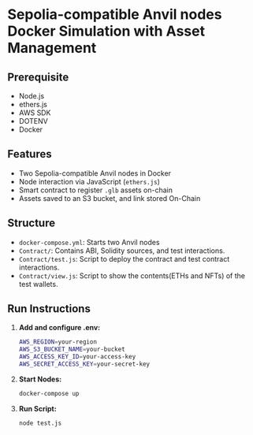 
# Sepolia-compatible Anvil nodes Docker Simulation with Asset Management

## Prerequisite

- Node.js
- ethers.js
- AWS SDK
- DOTENV
- Docker
  
## Features

- Two Sepolia-compatible Anvil nodes in Docker
- Node interaction via JavaScript (`ethers.js`)
- Smart contract to register `.glb` assets on-chain
- Assets saved to an S3 bucket, and link stored On-Chain

## Structure

- `docker-compose.yml`: Starts two Anvil nodes
- `Contract/`: Contains ABI, Solidity sources, and test interactions.
- `Contract/test.js`: Script to deploy the contract and test contract interactions.
- `Contract/view.js`: Script to show the contents(ETHs and NFTs) of the test wallets.
  
## Run Instructions

1. **Add and configure .env:**
   ```bash
   AWS_REGION=your-region
   AWS_S3_BUCKET_NAME=your-bucket
   AWS_ACCESS_KEY_ID=your-access-key
   AWS_SECRET_ACCESS_KEY=your-secret-key
   ```
   
2. **Start Nodes:**
   ```bash
   docker-compose up 
   ```
   
3. **Run Script:**
   ```bash
   node test.js
   ```

